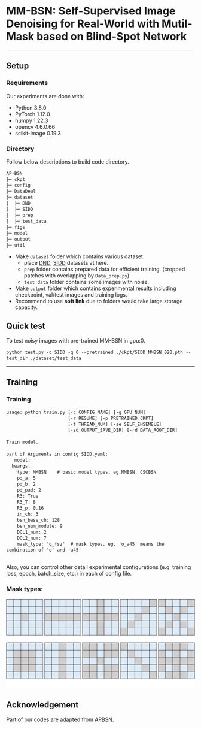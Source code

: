 # MM-BSN: Self-Supervised Image Denoising for Real-World with Mutil-Mask based on Blind-Spot Network

---

## Setup

### Requirements

Our experiments are done with:

- Python 3.8.0
- PyTorch 1.12.0
- numpy 1.22.3
- opencv 4.6.0.66
- scikit-image 0.19.3

### Directory

Follow below descriptions to build code directory.

```
AP-BSN
├─ ckpt
├─ config
├─ DataDeal
├─ dataset
│  ├─ DND
│  ├─ SIDD
│  ├─ prep
│  ├─ test_data
├─ figs  
├─ model
├─ output
├─ util
```

- Make `dataset` folder which contains various dataset.
  - place [DND](https://noise.visinf.tu-darmstadt.de/), [SIDD](https://www.eecs.yorku.ca/~kamel/sidd/) datasets at here.
  - `prep` folder contains prepared data for efficient training. (cropped patches with overlapping by `Data_prep.py`)
  - `test_data` folder contains some images with noise.
- Make `output` folder which contains experimental results including checkpoint, val/test images and training logs.
- Recommend to use __soft link__ due to folders would take large storage capacity.


## Quick test

To test noisy images with pre-trained MM-BSN in gpu:0.

```
python test.py -c SIDD -g 0 --pretrained ./ckpt/SIDD_MMBSN_020.pth --test_dir ./dataset/test_data
```

---

## Training

### Training

```
usage: python train.py [-c CONFIG_NAME] [-g GPU_NUM] 
                       [-r RESUME] [-p PRETRAINED_CKPT] 
                       [-t THREAD_NUM] [-se SELF_ENSEMBLE]
                       [-sd OUTPUT_SAVE_DIR] [-rd DATA_ROOT_DIR]

Train model.

part of Arguments in config SIDD.yaml:  
   model:
  kwargs:
    type: MMBSN    # basic model types, eg.MMBSN, CSCBSN
    pd_a: 5
    pd_b: 2
    pd_pad: 2
    R3: True
    R3_T: 8
    R3_p: 0.16
    in_ch: 3
    bsn_base_ch: 128
    bsn_num_module: 9
    DCL1_num: 2
    DCL2_num: 7
    mask_type: 'o_fsz'  # mask types, eg. 'o_a45' means the combination of 'o' and 'a45'
    
```

Also, you can control other detail experimental configurations (e.g. training loss, epoch, batch_size, etc.) in each of config file.

### Mask types:
![masks](./figs/mask_shapes.png)


## Acknowledgement
 Part of our codes are adapted from [APBSN](https://github.com/wooseoklee4/AP-BSN).